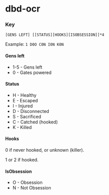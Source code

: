 # dbd-ocr



### Key

`[GENS LEFT] [[STATUS][HOOKS][ISOBSESSION]]*4`

Example: `1 D0O C0N I0N K0N`

#### Gens left
- 1-5 - Gens left
- 0 - Gates powered

#### Status
- H - Healthy
- E - Escaped
- I - Injured
- D - Disconnected
- S - Sacrificed
- C - Catched (hooked)
- K - Killed

#### Hooks
0 if never hooked, or unknown (killer).

1 or 2 if hooked.

#### IsObsession
- O - Obsession
- N - Not Obsession